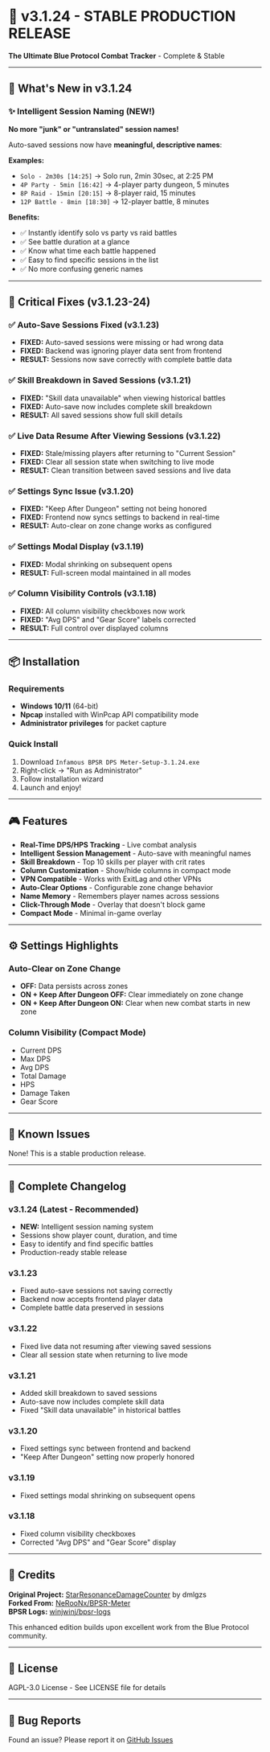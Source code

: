 # 🎯 v3.1.24 - STABLE PRODUCTION RELEASE

**The Ultimate Blue Protocol Combat Tracker** - Complete & Stable

---

## 🚀 What's New in v3.1.24

### ✨ Intelligent Session Naming (NEW!)
**No more "junk" or "untranslated" session names!**

Auto-saved sessions now have **meaningful, descriptive names**:

**Examples:**
- `Solo - 2m30s [14:25]` → Solo run, 2min 30sec, at 2:25 PM
- `4P Party - 5min [16:42]` → 4-player party dungeon, 5 minutes
- `8P Raid - 15min [20:15]` → 8-player raid, 15 minutes
- `12P Battle - 8min [18:30]` → 12-player battle, 8 minutes

**Benefits:**
- ✅ Instantly identify solo vs party vs raid battles
- ✅ See battle duration at a glance
- ✅ Know what time each battle happened
- ✅ Easy to find specific sessions in the list
- ✅ No more confusing generic names

---

## 🔧 Critical Fixes (v3.1.23-24)

### ✅ Auto-Save Sessions Fixed (v3.1.23)
- **FIXED:** Auto-saved sessions were missing or had wrong data
- **FIXED:** Backend was ignoring player data sent from frontend
- **RESULT:** Sessions now save correctly with complete battle data

### ✅ Skill Breakdown in Saved Sessions (v3.1.21)
- **FIXED:** "Skill data unavailable" when viewing historical battles
- **FIXED:** Auto-save now includes complete skill breakdown
- **RESULT:** All saved sessions show full skill details

### ✅ Live Data Resume After Viewing Sessions (v3.1.22)
- **FIXED:** Stale/missing players after returning to "Current Session"
- **FIXED:** Clear all session state when switching to live mode
- **RESULT:** Clean transition between saved sessions and live data

### ✅ Settings Sync Issue (v3.1.20)
- **FIXED:** "Keep After Dungeon" setting not being honored
- **FIXED:** Frontend now syncs settings to backend in real-time
- **RESULT:** Auto-clear on zone change works as configured

### ✅ Settings Modal Display (v3.1.19)
- **FIXED:** Modal shrinking on subsequent opens
- **RESULT:** Full-screen modal maintained in all modes

### ✅ Column Visibility Controls (v3.1.18)
- **FIXED:** All column visibility checkboxes now work
- **FIXED:** "Avg DPS" and "Gear Score" labels corrected
- **RESULT:** Full control over displayed columns

---

## 📦 Installation

### Requirements
- **Windows 10/11** (64-bit)
- **Npcap** installed with WinPcap API compatibility mode
- **Administrator privileges** for packet capture

### Quick Install
1. Download `Infamous BPSR DPS Meter-Setup-3.1.24.exe`
2. Right-click → "Run as Administrator"
3. Follow installation wizard
4. Launch and enjoy!

---

## 🎮 Features

- **Real-Time DPS/HPS Tracking** - Live combat analysis
- **Intelligent Session Management** - Auto-save with meaningful names
- **Skill Breakdown** - Top 10 skills per player with crit rates
- **Column Customization** - Show/hide columns in compact mode
- **VPN Compatible** - Works with ExitLag and other VPNs
- **Auto-Clear Options** - Configurable zone change behavior
- **Name Memory** - Remembers player names across sessions
- **Click-Through Mode** - Overlay that doesn't block game
- **Compact Mode** - Minimal in-game overlay

---

## ⚙️ Settings Highlights

### Auto-Clear on Zone Change
- **OFF:** Data persists across zones
- **ON + Keep After Dungeon OFF:** Clear immediately on zone change
- **ON + Keep After Dungeon ON:** Clear when new combat starts in new zone

### Column Visibility (Compact Mode)
- Current DPS
- Max DPS
- Avg DPS
- Total Damage
- HPS
- Damage Taken
- Gear Score

---

## 🔧 Known Issues
None! This is a stable production release.

---

## 📝 Complete Changelog

### v3.1.24 (Latest - Recommended)
- **NEW:** Intelligent session naming system
- Sessions show player count, duration, and time
- Easy to identify and find specific battles
- Production-ready stable release

### v3.1.23
- Fixed auto-save sessions not saving correctly
- Backend now accepts frontend player data
- Complete battle data preserved in sessions

### v3.1.22
- Fixed live data not resuming after viewing saved sessions
- Clear all session state when returning to live mode

### v3.1.21
- Added skill breakdown to saved sessions
- Auto-save now includes complete skill data
- Fixed "Skill data unavailable" in historical battles

### v3.1.20
- Fixed settings sync between frontend and backend
- "Keep After Dungeon" setting now properly honored

### v3.1.19
- Fixed settings modal shrinking on subsequent opens

### v3.1.18
- Fixed column visibility checkboxes
- Corrected "Avg DPS" and "Gear Score" display

---

## 🙏 Credits

**Original Project:** [StarResonanceDamageCounter](https://github.com/dmlgzs/StarResonanceDamageCounter) by dmlgzs  
**Forked From:** [NeRooNx/BPSR-Meter](https://github.com/NeRooNx/BPSR-Meter)  
**BPSR Logs:** [winjwinj/bpsr-logs](https://github.com/winjwinj/bpsr-logs)

This enhanced edition builds upon excellent work from the Blue Protocol community.

---

## 📄 License

AGPL-3.0 License - See LICENSE file for details

---

## 🐛 Bug Reports

Found an issue? Please report it on [GitHub Issues](https://github.com/ssalihsrz/InfamousBPSRDPSMeter/issues)
